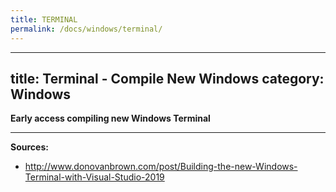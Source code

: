 ```yaml
---
title: TERMINAL
permalink: /docs/windows/terminal/
---
```

---
title: Terminal - Compile New Windows
category: Windows
---

**Early access compiling new Windows Terminal**

***
**Sources:**
* http://www.donovanbrown.com/post/Building-the-new-Windows-Terminal-with-Visual-Studio-2019
